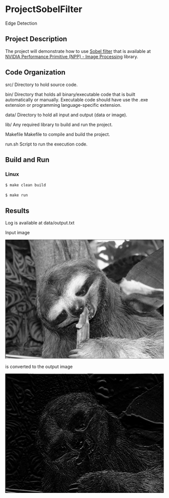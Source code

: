 # ProjectSobelFilter

Edge Detection


## Project Description

The project will demonstrate how to use [Sobel filter](https://docs.nvidia.com/cuda/npp/image_filtering_functions.html#image-filter-sobel) that is available at [NVIDIA Performance Primitive (NPP) - Image Processing](https://docs.nvidia.com/cuda/npp/introduction.html) library.


## Code Organization

src/ Directory to hold source code.

bin/ Directory that holds all binary/executable code that is built automatically or manually. Executable code should have use the .exe extension or programming language-specific extension.

data/ Directory to hold all input and output (data or image).

lib/ Any required library to build and run the project.

Makefile Makefile to compile and build the project.

run.sh Script to run the execution code.


## Build and Run

### Linux

```
$ make clean build

$ make run
```


## Results

Log is available at data/output.txt

Input image 

<img src="data/Lena_gray.png" width="640">

is converted to the output image

<img src="data/Lena_sobel.png" width="640">